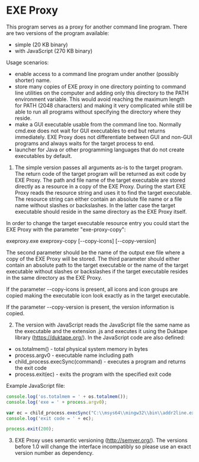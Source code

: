 # EXE Proxy

This program serves as a proxy for another command line program. There 
are two versions of the program available:
 - simple (20 KB binary)
 - with JavaScript (270 KB binary)

Usage scenarios:
 - enable access to a command line program under another (possibly shorter) name. 
 - store many copies of EXE proxy in one directory pointing to command line 
	utilities on the computer and
	adding only this directory to the PATH environment variable. This would avoid 
	reaching the maximum length for PATH (2048 characters) and making it very
	complicated while still be able to run all programs without specifying the 
	directory where they reside. 
 - make a GUI executable usable from the command line too. 
	Normally cmd.exe does not wait for
	GUI executables to end but returns immediately. EXE Proxy does not differentiate
	between GUI and non-GUI programs and always waits for the target process to end. 
 - launcher for Java or other programming languages that do not create executables
	by default.

1. The simple version passes all arguments as-is to the target program. 
The return code of the target program will be returned as exit code by EXE Proxy.
The path and file name of the target executable are
stored directly as a resource in a copy of the EXE Proxy. During the start
EXE Proxy reads the resource string and uses it to find the target executable.
The resource string can either contain an absolute file name or a file name
without slashes or backslashes. In the latter case the target executable should
reside in the same directory as the EXE Proxy itself.

In order to change the target executable resource entry you could start the EXE
Proxy with the parameter "exe-proxy-copy":

exeproxy.exe exeproxy-copy <output file name> <target executable name> [--copy-icons] [--copy-version]

The second parameter should be the name of the output exe file where a copy of
the EXE Proxy will be stored. The third parameter should either contain an
absolute path to the target executable or the name of the target executable 
without slashes or backslashes if the target executable resides in the same
directory as the EXE Proxy.

If the parameter --copy-icons is present, all icons and icon groups are copied
making the executable icon look exactly as in the target executable.

If the parameter --copy-version is present, the version information is copied.

2. The version with JavaScript reads the JavaScript file the same name as
the executable and the extension .js and executes it using the Duktape library
(https://duktape.org/). In the JavaScript code are also defined:
  * os.totalmem() - total physical system memory in bytes
  * process.argv0 - executable name including path
  * child_process.execSync(command) - executes a program and returns the exit code
  * process.exit(ec) - exits the program with the specified exit code  

Example JavaScript file:

```JavaScript
console.log('os.totalmem = ' + os.totalmem());
console.log('exe = ' + process.argv0);

var ec = child_process.execSync("C:\\msys64\\mingw32\\bin\\addr2line.exe params");
console.log('exit code = ' + ec);

process.exit(200);
```

3. EXE Proxy uses semantic versioning (http://semver.org/). The versions before
1.0 will change the interface incompatibly so please use an exact version 
number as dependency.

